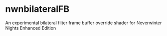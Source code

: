# nwnbilateralFB
An experimental bilateral filter frame buffer override shader for Neverwinter Nights Enhanced Edition
